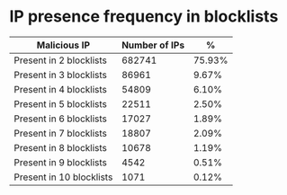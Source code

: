 # IP presence frequency in blocklists
| Malicious IP | Number of IPs | % |
|----|----|----|
| Present in 2 blocklists | 682741 | 75.93% |
| Present in 3 blocklists | 86961 | 9.67% |
| Present in 4 blocklists | 54809 | 6.10% |
| Present in 5 blocklists | 22511 | 2.50% |
| Present in 6 blocklists | 17027 | 1.89% |
| Present in 7 blocklists | 18807 | 2.09% |
| Present in 8 blocklists | 10678 | 1.19% |
| Present in 9 blocklists | 4542 | 0.51% |
| Present in 10 blocklists | 1071 | 0.12% |
